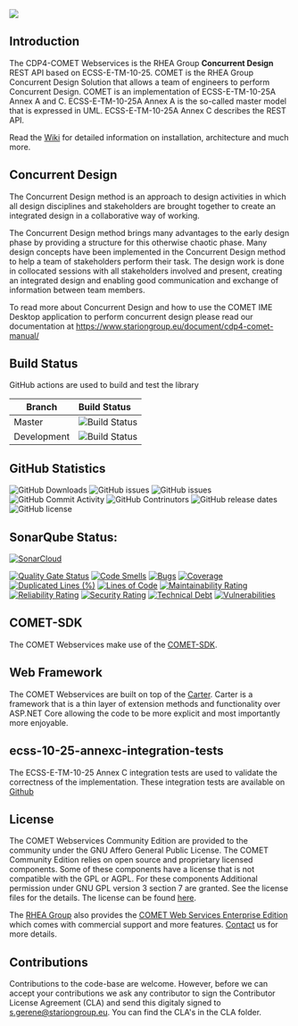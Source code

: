 <img src="https://github.com/STARIONGROUP/COMET-WebServices-Community-Edition/raw/development/COMET-Community-Edition.jpg">

## Introduction

The CDP4-COMET Webservices is the RHEA Group **Concurrent Design** REST API based on ECSS-E-TM-10-25. COMET is the RHEA Group Concurrent Design Solution that allows a team of engineers to perform Concurrent Design. COMET is an implementation of ECSS-E-TM-10-25A Annex A and C. ECSS-E-TM-10-25A Annex A is the so-called master model that is expressed in UML. ECSS-E-TM-10-25A Annex C describes the REST API. 

Read the [Wiki](https://github.com/STARIONGROUP/COMET-WebServices-Community-Edition/wiki) for detailed information on installation, architecture and much more.

## Concurrent Design

The Concurrent Design method is an approach to design activities in which all design disciplines and stakeholders are brought together to create an integrated design in a collaborative way of working.

The Concurrent Design method brings many advantages to the early design phase by providing a structure for this otherwise chaotic phase. Many design concepts have been implemented in the Concurrent Design method to help a team of stakeholders perform their task. The design work is done in collocated sessions with all stakeholders involved and present, creating an integrated design and enabling good communication and exchange of information between team members.

To read more about Concurrent Design and how to use the COMET IME Desktop application to perform concurrent design please read our documentation at https://www.stariongroup.eu/document/cdp4-comet-manual/

## Build Status

GitHub actions are used to build and test the library

Branch | Build Status
------- | :------------
Master | ![Build Status](https://github.com/STARIONGROUP/COMET-WebServices-Community-Edition/actions/workflows/CodeQuality.yml/badge.svg?branch=master)
Development | ![Build Status](https://github.com/STARIONGROUP/COMET-WebServices-Community-Edition/actions/workflows/CodeQuality.yml/badge.svg?branch=development)

## GitHub Statistics

 ![GitHub Downloads](https://img.shields.io/github/downloads/STARIONGROUP/COMET-WebServices-Community-Edition/total.svg)
 ![GitHub issues](https://img.shields.io/github/issues/STARIONGROUP/COMET-WebServices-Community-Edition.svg)
![GitHub issues](https://img.shields.io/github/issues-pr/STARIONGROUP/COMET-WebServices-Community-Edition.svg)
![GitHub Commit Activity](https://img.shields.io/github/commit-activity/t/STARIONGROUP/COMET-WebServices-Community-Edition.svg)
![GitHub Contrinutors](https://img.shields.io/github/contributors/STARIONGROUP/COMET-WebServices-Community-Edition.svg)
![GitHub release dates](https://img.shields.io/github/release-date/STARIONGROUP/COMET-WebServices-Community-Edition.svg)
![GitHub license](https://img.shields.io/github/release/STARIONGROUP/COMET-WebServices-Community-Edition.svg)

## SonarQube Status:

[![SonarCloud](https://sonarcloud.io/images/project_badges/sonarcloud-white.svg)](https://sonarcloud.io/summary/new_code?id=STARIONGROUP_CDP4-COMET-WebServices-Community-Edition)

[![Quality Gate Status](https://sonarcloud.io/api/project_badges/measure?project=STARIONGROUP_CDP4-COMET-WebServices-Community-Edition&metric=alert_status)](https://sonarcloud.io/summary/new_code?id=STARIONGROUP_CDP4-COMET-WebServices-Community-Edition)
[![Code Smells](https://sonarcloud.io/api/project_badges/measure?project=STARIONGROUP_CDP4-COMET-WebServices-Community-Edition&metric=code_smells)](https://sonarcloud.io/summary/new_code?id=STARIONGROUP_CDP4-COMET-WebServices-Community-Edition)
[![Bugs](https://sonarcloud.io/api/project_badges/measure?project=STARIONGROUP_CDP4-COMET-WebServices-Community-Edition&metric=bugs)](https://sonarcloud.io/summary/new_code?id=STARIONGROUP_CDP4-COMET-WebServices-Community-Edition)
[![Coverage](https://sonarcloud.io/api/project_badges/measure?project=STARIONGROUP_CDP4-COMET-WebServices-Community-Edition&metric=coverage)](https://sonarcloud.io/summary/new_code?id=STARIONGROUP_CDP4-COMET-WebServices-Community-Edition)
[![Duplicated Lines (%)](https://sonarcloud.io/api/project_badges/measure?project=STARIONGROUP_CDP4-COMET-WebServices-Community-Edition&metric=duplicated_lines_density)](https://sonarcloud.io/summary/new_code?id=STARIONGROUP_CDP4-COMET-WebServices-Community-Edition)
[![Lines of Code](https://sonarcloud.io/api/project_badges/measure?project=STARIONGROUP_CDP4-COMET-WebServices-Community-Edition&metric=ncloc)](https://sonarcloud.io/summary/new_code?id=STARIONGROUP_CDP4-COMET-WebServices-Community-Edition)
[![Maintainability Rating](https://sonarcloud.io/api/project_badges/measure?project=STARIONGROUP_CDP4-COMET-WebServices-Community-Edition&metric=sqale_rating)](https://sonarcloud.io/summary/new_code?id=STARIONGROUP_CDP4-COMET-WebServices-Community-Edition)
[![Reliability Rating](https://sonarcloud.io/api/project_badges/measure?project=STARIONGROUP_CDP4-COMET-WebServices-Community-Edition&metric=reliability_rating)](https://sonarcloud.io/summary/new_code?id=STARIONGROUP_CDP4-COMET-WebServices-Community-Edition)
[![Security Rating](https://sonarcloud.io/api/project_badges/measure?project=STARIONGROUP_CDP4-COMET-WebServices-Community-Edition&metric=security_rating)](https://sonarcloud.io/summary/new_code?id=STARIONGROUP_CDP4-COMET-WebServices-Community-Edition)
[![Technical Debt](https://sonarcloud.io/api/project_badges/measure?project=STARIONGROUP_CDP4-COMET-WebServices-Community-Edition&metric=sqale_index)](https://sonarcloud.io/summary/new_code?id=STARIONGROUP_CDP4-COMET-WebServices-Community-Edition)
[![Vulnerabilities](https://sonarcloud.io/api/project_badges/measure?project=STARIONGROUP_CDP4-COMET-WebServices-Community-Edition&metric=vulnerabilities)](https://sonarcloud.io/summary/new_code?id=STARIONGROUP_CDP4-COMET-WebServices-Community-Edition)

## COMET-SDK

The COMET Webservices make use of the [COMET-SDK](https://github.com/STARIONGROUP/COMET-SDK-Community-Edition).

## Web Framework

The COMET Webservices are built on top of the [Carter](https://github.com/CarterCommunity/Carter). Carter is a framework that is a thin layer of extension methods and functionality over ASP.NET Core allowing the code to be more explicit and most importantly more enjoyable.

## ecss-10-25-annexc-integration-tests

The ECSS-E-TM-10-25 Annex C integration tests are used to validate the correctness of the implementation. These integration tests are available on [Github](https://github.com/STARIONGROUP/ecss-10-25-annexc-integration-tests)

## License

The COMET Webservices Community Edition are provided to the community under the GNU Affero General Public License. The COMET Community Edition relies on open source and proprietary licensed components. Some of these components have a license that is not compatible with the GPL or AGPL. For these components Additional permission under GNU GPL version 3 section 7 are granted. See the license files for the details. The license can be found [here](LICENSE).

The [RHEA Group](https://www.stariongroup.eu) also provides the [COMET Web Services Enterprise Edition](https://github.com/STARIONGROUP/COMET-WebServices-Community-Edition/wiki/COMET-Web-Services-Enterprise-Edition) which comes with commercial support and more features. [Contact](https://www.stariongroup.eu/contact) us for more details.

## Contributions

Contributions to the code-base are welcome. However, before we can accept your contributions we ask any contributor to sign the Contributor License Agreement (CLA) and send this digitaly signed to s.gerene@stariongroup.eu. You can find the CLA's in the CLA folder.
